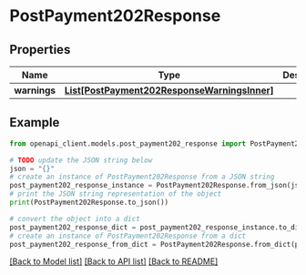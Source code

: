 # PostPayment202Response


## Properties

Name | Type | Description | Notes
------------ | ------------- | ------------- | -------------
**warnings** | [**List[PostPayment202ResponseWarningsInner]**](PostPayment202ResponseWarningsInner.md) |  | [optional] 

## Example

```python
from openapi_client.models.post_payment202_response import PostPayment202Response

# TODO update the JSON string below
json = "{}"
# create an instance of PostPayment202Response from a JSON string
post_payment202_response_instance = PostPayment202Response.from_json(json)
# print the JSON string representation of the object
print(PostPayment202Response.to_json())

# convert the object into a dict
post_payment202_response_dict = post_payment202_response_instance.to_dict()
# create an instance of PostPayment202Response from a dict
post_payment202_response_from_dict = PostPayment202Response.from_dict(post_payment202_response_dict)
```
[[Back to Model list]](../README.md#documentation-for-models) [[Back to API list]](../README.md#documentation-for-api-endpoints) [[Back to README]](../README.md)


